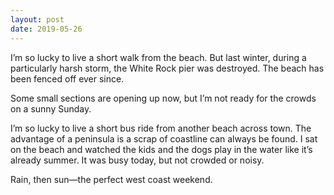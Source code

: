 ```yaml
---
layout: post
date: 2019-05-26
---
```


I’m so lucky to live a short walk from the beach. But last winter, during a particularly harsh storm, the White Rock pier was destroyed. The beach has been fenced off ever since. 

Some small sections are opening up now, but I’m not ready for the crowds on a sunny Sunday. 

I’m so lucky to live a short bus ride from another beach across town. The advantage of a peninsula is a scrap of coastline can always be found. I sat on the beach and watched the kids and the dogs play in the water like it’s already summer. It was busy today, but not crowded or noisy. 

Rain, then sun—the perfect west coast weekend. 

